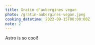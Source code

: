 ```yaml
---
title: Gratin d'aubergines vegan
photo: /gratin-aubergines-vegan.jpeg
cooking_datetime: 2022-09-15T00:00:00Z
note: 2
---
```


Astro is so cool!
